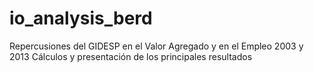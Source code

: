 # io_analysis_berd
Repercusiones del GIDESP en el Valor Agregado y en el Empleo 2003 y 2013
Cálculos y presentación de los principales resultados
